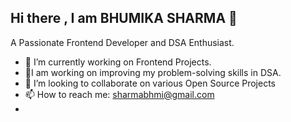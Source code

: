 ## Hi there , I am BHUMIKA SHARMA 👋

A Passionate Frontend Developer and DSA Enthusiast.

- 🔭 I’m currently working on Frontend Projects.
- 🌱I am working on improving my problem-solving skills in DSA.
- 👯 I’m looking to collaborate on various Open Source Projects
- 📫 How to reach me: sharmabhmi@gmail.com
- 

